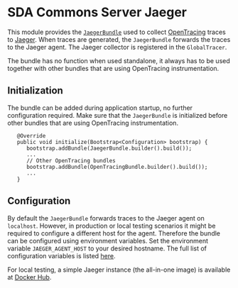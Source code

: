 # SDA Commons Server Jaeger

This module provides the [`JaegerBundle`](./src/main/java/org/sdase/commons/server/jaeger/JaegerBundle.java) used to collect [OpenTracing](https://opentracing.io/) traces to [Jaeger](https://www.jaegertracing.io/).
When traces are generated, the `JaegerBundle` forwards the traces to the Jaeger agent.
The Jaeger collector is registered in the `GlobalTracer`.

The bundle has no function when used standalone, it always has to be used together with other bundles that are using OpenTracing instrumentation.


## Initialization

The bundle can be added during application startup, no further configuration required.
Make sure that the `JaegerBundle` is initialized before other bundles that are using OpenTracing instrumentation.

```
   @Override
   public void initialize(Bootstrap<Configuration> bootstrap) {
      bootstrap.addBundle(JaegerBundle.builder().build());
      ...
      // Other OpenTracing bundles
      bootstrap.addBundle(OpenTracingBundle.builder().build());
      ...
   }
```

## Configuration

By default the `JaegerBundle` forwards traces to the Jaeger agent on `localhost`.
However, in production or local testing scenarios it might be required to configure a different host for the agent.
Therefore the bundle can be configured using environment variables.
Set the environment variable `JAEGER_AGENT_HOST` to your desired hostname.
The full list of configuration variables is listed [here](https://github.com/jaegertracing/jaeger-client-java/blob/master/jaeger-core/README.md#configuration-via-environment).

For local testing, a simple Jaeger instance (the all-in-one image) is available at [Docker Hub](https://hub.docker.com/r/jaegertracing/all-in-one).
